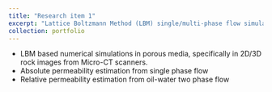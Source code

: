 ```yaml
---
title: "Research item 1"
excerpt: "Lattice Boltzmann Method (LBM) single/multi-phase flow simulation in porous media<br/><img src='/images/Fig_27.png', style="max-width: 500px;">   
collection: portfolio
---
```


 * LBM based numerical simulations in porous media, specifically in 2D/3D rock images from Micro-CT scanners. 
 * Absolute permeability estimation from single phase flow
 * Relative permeability estimation from oil-water two phase flow
